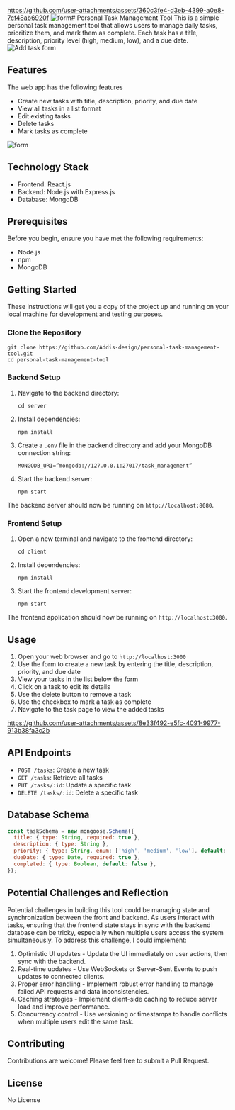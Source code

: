 
https://github.com/user-attachments/assets/360c3fe4-d3eb-4399-a0e8-7cf48ab6920f
![form](https://github.com/user-attachments/assets/fcc2fa22-adf4-4337-97f2-f1d9909bbe86)# Personal Task Management Tool
This is a simple personal task management tool that allows users to manage daily tasks, prioritize them, and mark them as complete. Each task has a title, description, priority level (high, medium, low), and a due date.
![Add task form](https://github.com/user-attachments/assets/a113a195-e7cf-4ac7-8e9c-06a3aff6ae1f)

## Features
The web app has the following features
- Create new tasks with title, description, priority, and due date
- View all tasks in a list format
- Edit existing tasks
- Delete tasks
- Mark tasks as complete

![form](https://github.com/user-attachments/assets/a06f9754-c353-4fea-ab5c-4cf2fed0e754)

## Technology Stack
- Frontend: React.js
- Backend: Node.js with Express.js
- Database: MongoDB
## Prerequisites
Before you begin, ensure you have met the following requirements:
- Node.js 
- npm 
- MongoDB 
## Getting Started
These instructions will get you a copy of the project up and running on your local machine for development and testing purposes.
### Clone the Repository

```
git clone https://github.com/Addis-design/personal-task-management-tool.git 
cd personal-task-management-tool
```
### Backend Setup
1. Navigate to the backend directory:
   ```
   cd server
   ```

2. Install dependencies:
   ```
   npm install
   ```

3. Create a `.env` file in the backend directory and add your MongoDB connection string:
   ```
   MONGODB_URI=”mongodb://127.0.0.1:27017/task_management”
   ```
4. Start the backend server:
   ```
   npm start
   ```

The backend server should now be running on `http://localhost:8080`.
### Frontend Setup

1. Open a new terminal and navigate to the frontend directory:
   ```
   cd client
   ```

2. Install dependencies:
   ```
   npm install
   ```
3. Start the frontend development server:
   ```
   npm start
   ```
The frontend application should now be running on `http://localhost:3000`.
## Usage
1.	Open your web browser and go to `http://localhost:3000`
2.	Use the form to create a new task by entering the title, description, priority, and due date
3.	View your tasks in the list below the form
4.	Click on a task to edit its details
5.	Use the delete button to remove a task
6.	Use the checkbox to mark a task as complete
7.	Navigate to the task page to view the added tasks

https://github.com/user-attachments/assets/8e33f492-e5fc-4091-9977-913b38fa3c2b

## API Endpoints
- `POST /tasks`: Create a new task
- `GET /tasks`: Retrieve all tasks
- `PUT /tasks/:id`: Update a specific task
- `DELETE /tasks/:id`: Delete a specific task
## Database Schema
```javascript
const taskSchema = new mongoose.Schema({
  title: { type: String, required: true },
  description: { type: String },
  priority: { type: String, enum: ['high', 'medium', 'low'], default: 'medium' },
  dueDate: { type: Date, required: true },
  completed: { type: Boolean, default: false },
});
```

## Potential Challenges and Reflection
Potential challenges in building this tool could be managing state and synchronization between the front and backend. As users interact with tasks, ensuring that the frontend state stays in sync with the backend database can be tricky, especially when multiple users access the system simultaneously.
To address this challenge, I could implement:
1.	Optimistic UI updates - Update the UI immediately on user actions, then sync with the backend.
2.	Real-time updates - Use WebSockets or Server-Sent Events to push updates to connected clients.
3.	Proper error handling - Implement robust error handling to manage failed API requests and data inconsistencies.
4.	Caching strategies - Implement client-side caching to reduce server load and improve performance.
5.	Concurrency control - Use versioning or timestamps to handle conflicts when multiple users edit the same task.
## Contributing
Contributions are welcome! Please feel free to submit a Pull Request.
## License
No License

